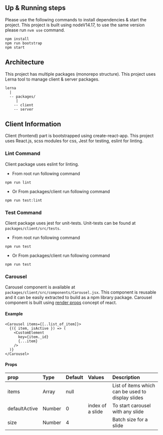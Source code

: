 ## Up & Running steps
Please use the following commands to install dependencies & start the project. This project is built using nodeV14.17, to use the same version please run `nvm use` command.

```
npm install
npm run bootstrap
npm start
```

## Architecture
This project has multiple packages (monorepo structure). This project uses Lerna tool to manage client & server packages.
```
lerna
  |
  -- packages/
     |
    -- client
    -- server
```

## Client Information
Client (frontend) part is bootstrapped using create-react-app. This project uses React.js, scss modules for css, Jest for testing, eslint for linting.

### Lint Command
Client package uses eslint for linting.
- From root run following command
```
npm run lint
```

- Or From packages/client run following command
```
npm run test:lint
```

### Test Command
Client package uses jest for unit-tests. Unit-tests can be found at `packages/client/src/tests`.
- From root run following command
```
npm run test
```

- Or From packages/client run following command
```
npm run test
```

### Carousel 
Carousel component is available at `packages/client/src/components/Carousel.jsx`. This component is reusable and it can be easily extracted to build as a npm library package. Carousel component is built using [render props](https://reactjs.org/docs/render-props.html) concept of react.

#### Example
```
<Carousel items={[..list_of_item]}>
  {({ item, isActive }) => (
    <CustomElement
      key={item._id}
      {...item}
    />
  )}
</Carousel>
```

#### Props
| prop   | Type   | Default    | Values    | Description   |
|:---|:---|:---|:---|:---|
| items   | Array   | null   |   | List of items which can be used to display slides  |
| defaultActive   | Number   | 0   | index of a slide  | To start carousel with any slide  |
| size   | Number   | 4   |   | Batch size for a slide  |
